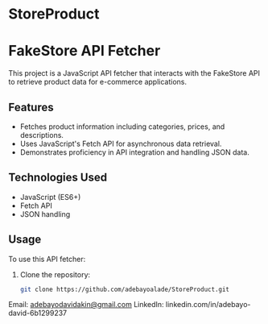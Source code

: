 # StoreProduct
# FakeStore API Fetcher

This project is a JavaScript API fetcher that interacts with the FakeStore API to retrieve product data for e-commerce applications.

## Features

- Fetches product information including categories, prices, and descriptions.
- Uses JavaScript's Fetch API for asynchronous data retrieval.
- Demonstrates proficiency in API integration and handling JSON data.

## Technologies Used

- JavaScript (ES6+)
- Fetch API
- JSON handling

## Usage

To use this API fetcher:

1. Clone the repository:
   ```bash
   git clone https://github.com/adebayoalade/StoreProduct.git


Email: adebayodavidakin@gmail.com
LinkedIn: linkedin.com/in/adebayo-david-6b1299237